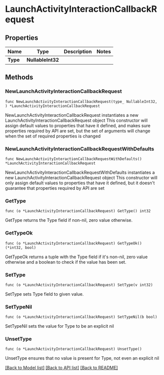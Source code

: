 # LaunchActivityInteractionCallbackRequest

## Properties

Name | Type | Description | Notes
------------ | ------------- | ------------- | -------------
**Type** | **NullableInt32** |  | 

## Methods

### NewLaunchActivityInteractionCallbackRequest

`func NewLaunchActivityInteractionCallbackRequest(type_ NullableInt32, ) *LaunchActivityInteractionCallbackRequest`

NewLaunchActivityInteractionCallbackRequest instantiates a new LaunchActivityInteractionCallbackRequest object
This constructor will assign default values to properties that have it defined,
and makes sure properties required by API are set, but the set of arguments
will change when the set of required properties is changed

### NewLaunchActivityInteractionCallbackRequestWithDefaults

`func NewLaunchActivityInteractionCallbackRequestWithDefaults() *LaunchActivityInteractionCallbackRequest`

NewLaunchActivityInteractionCallbackRequestWithDefaults instantiates a new LaunchActivityInteractionCallbackRequest object
This constructor will only assign default values to properties that have it defined,
but it doesn't guarantee that properties required by API are set

### GetType

`func (o *LaunchActivityInteractionCallbackRequest) GetType() int32`

GetType returns the Type field if non-nil, zero value otherwise.

### GetTypeOk

`func (o *LaunchActivityInteractionCallbackRequest) GetTypeOk() (*int32, bool)`

GetTypeOk returns a tuple with the Type field if it's non-nil, zero value otherwise
and a boolean to check if the value has been set.

### SetType

`func (o *LaunchActivityInteractionCallbackRequest) SetType(v int32)`

SetType sets Type field to given value.


### SetTypeNil

`func (o *LaunchActivityInteractionCallbackRequest) SetTypeNil(b bool)`

 SetTypeNil sets the value for Type to be an explicit nil

### UnsetType
`func (o *LaunchActivityInteractionCallbackRequest) UnsetType()`

UnsetType ensures that no value is present for Type, not even an explicit nil

[[Back to Model list]](../README.md#documentation-for-models) [[Back to API list]](../README.md#documentation-for-api-endpoints) [[Back to README]](../README.md)


